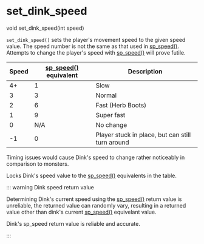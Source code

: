 # set_dink_speed

<Prototype>void set_dink_speed(int speed)</Prototype>

`set_dink_speed()` sets the player's movement speed to the given speed value. The speed number is not the same as that used in [sp_speed()](./sp-speed.md). Attempts to change the player's speed with [sp_speed()](./sp-speed.md) will prove futile.

| Speed | [sp_speed()](./sp-speed.md) equivalent | Description                                      |
|-------|-----------------------|--------------------------------------------------|
| 4+    | 1                     | Slow                                             |
| 3     | 3                     | Normal                                           |
| 2     | 6                     | Fast (Herb Boots)                                |
| 1     | 9                     | Super fast                                       |
| 0     | N/A                   | No change                                        |
| -1    | 0                     | Player stuck in place, but can still turn around |

<VersionInfo dink="< 1.08">

Timing issues would cause Dink's speed to change rather noticeably in comparison to monsters.

</VersionInfo>

<VersionInfo dink="1.08">

Locks Dink's speed value to the [sp_speed()](./sp-speed.md) equivalents in the table.

</VersionInfo>

::: warning Dink speed return value
<VersionInfo dink="all" freedink="all">

Determining Dink's current speed using the [sp_speed()](./sp-speed.md) return value is unreliable, the returned value can randomly vary, resulting in a returned value other than dink's current [sp_speed()](./sp-speed.md) equivelant value.

</VersionInfo>

<VersionInfo dink="HD">

Dink's sp_speed return value is reliable and accurate.

</VersionInfo>
:::
